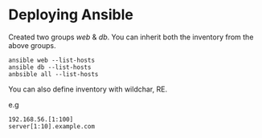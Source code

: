 # Deploying Ansible

Created two groups *web* & *db*. 
You can inherit both the inventory from the above groups.

```
ansible web --list-hosts
ansible db --list-hosts
anbsible all --list-hosts
```

You can also define inventory with wildchar, RE. 

e.g

```
192.168.56.[1:100]
server[1:10].example.com
